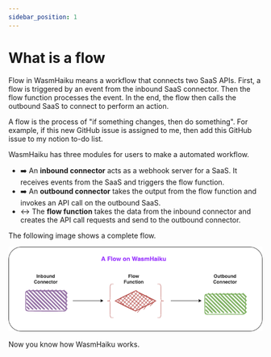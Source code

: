 ```yaml
---
sidebar_position: 1
---
```


# What is a flow

Flow in WasmHaiku means a workflow that connects two SaaS APIs. First, a flow is triggered by an event from the inbound SaaS connector. Then the flow function processes the event. In the end, the flow then calls the outbound SaaS to connect to perform an action. 

A flow is the process of "if something changes, then do something". For example, if this new GitHub issue is assigned to me, then add this GitHub issue to my notion to-do list.

WasmHaiku has three modules for users to make a automated workflow.

* ➡️ An **inbound connector** acts as a webhook server for a SaaS. It receives events from the SaaS and triggers the flow function.
* ➡️ An **outbound connector** takes the output from the flow function and invokes an API call on the outbound SaaS.
* ↔️ The **flow function** takes the data from the inbound connector and creates the API call requests and send to the outbound connector. 

The following image shows a complete flow.

![](what-is-a-flow.png)

Now you know how WasmHaiku works. 











